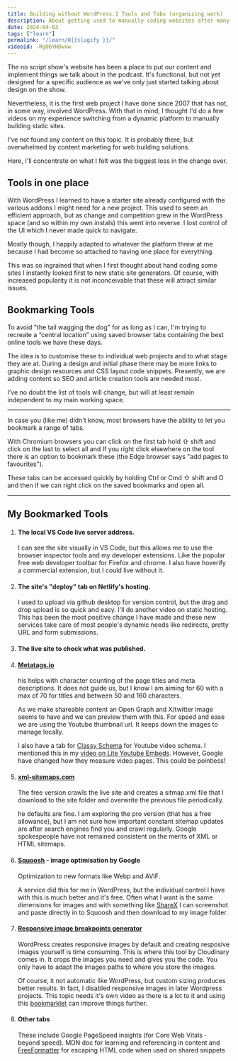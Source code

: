 ```yaml
---
title: Building without WordPress.1 Tools and Tabs (organizing work)
description: About getting used to manually coding websites after many year depending on a CMS.
date: 2024-04-03
tags: ["learn"]
permalink: "/learn/8{{slugify }}/"
videoid: -RgObYHDwxw
---
```


The no script show's website has been a place to put our content and implement things we talk about in the podcast. It's functional, but not yet designed for a specific audience as we've only just started talking about design on the show.

Nevertheless, it is the first web project I have done since 2007 that has not, in some way, involved WordPress. With that in mind, I thought I'd do a few videos on my experience switching from a dynamic platform to manually building static sites.

I've not found any content on this topic. It is probably there, but overwhelmed by content marketing for web building solutions.

Here, I'll concentrate on what I felt was the biggest loss in the change over.

Tools in one place
------------------

With WordPress I learned to have a starter site already configured with the various addons I might need for a new project. This used to seem an efficient approach, but as change and competition grew in the WordPress space (and so within my own instals) this went into reverse. I lost control of the UI which I never made quick to navigate.

Mostly though, I happily adapted to whatever the platform threw at me because I had become so attached to having one place for everything.

This was so ingrained that when I first thought about hand coding some sites I instantly looked first to new static site generators. Of course, with increased popularity it is not inconceivable that these will attract similar issues.

Bookmarking Tools
-----------------

To avoid "the tail wagging the dog" for as long as I can, I'm trying to recreate a “central location” using saved browser tabs containing the best online tools we have these days.

The idea is to customise these to individual web projects and to what stage they are at. During a design and initial phase there may be more links to graphic design resources and CSS layout code snippets. Presently, we are adding content so SEO and article creation tools are needed most.

I’ve no doubt the list of tools will change, but will at least remain independent to my main working space.

* * *

In case you (like me) didn't know, most browsers have the ability to let you bookmark a range of tabs.

With Chromium browsers you can click on the first tab hold ⇧ shift and click on the last to select all and If you right click elsewhere on the tool there is an option to bookmark these (the Edge browser says "add pages to favourites").

These tabs can be accessed quickly by holding Ctrl or Cmd ⇧ shift and O and then if we can right click on the saved bookmarks and open all.

* * *

My Bookmarked Tools
-------------------

1.  #### The local VS Code live server address.
    
    I can see the site visually in VS Code, but this allows me to use the browser inspector tools and my developer extensions. Like the popular free web developer toolbar for Firefox and chrome. I also have hoverify a commercial extension, but I could live without it.
    
2.  #### The site's "deploy" tab on Netlify's hosting.
    
    I used to upload via github desktop for version control, but the drag and drop upload is so quick and easy. I'll do another video on static hosting. This has been the most positive change I have made and these new services take care of most people's dynamic needs like redirects, pretty URL and form submissions.
    
3.  #### The live site to check what was published.
    
4.  #### [Metatags.io](https://metatags.io/)
    
    his helps with character counting of the page titles and meta descriptions. It does not guide us, but I know I am aiming for 60 with a max of 70 for titles and between 50 and 160 characters.
    
    As we make shareable content an Open Graph and X/twitter image seems to have and we can preview them with this. For speed and ease we are using the Youtube thumbnail url. It keeps down the images to manage locally.
    
    I also have a tab for [Classy Schema](https://classyschema.org/Video?example=single) for Youtube video schema. I mentioned this in my [video on Lite Youtube Embeds](/learn/6). However, Google have changed how they measure video pages. This could be pointless!
    
5.  #### [xml-sitemaps.com](https://www.xml-sitemaps.com/)
    
    The free version crawls the live site and creates a sitmap.xml file that I download to the site folder and overwrite the previous file periodically.
    
    he defaults are fine. I am exploring the pro version (that has a free allowance), but I am not sure how important constant sitemap updates are after search engines find you and crawl regularly. Google spokespeople have not remained consistent on the merits of XML or HTML sitemaps.
    
6.  #### [Squoosh](https://squoosh.app/) - image optimisation by Google
    
    Optimization to new formats like Webp and AVIF.
    
    A service did this for me in WordPress, but the individual control I have with this is much better and it's free. Often what I want is the same dimensions for images and with something like [ShareX](https://getsharex.com/) I can screenshot and paste directly in to Squoosh and then download to my image folder.
    
7.  #### [Responsive image breakpoints generator](https://www.responsivebreakpoints.com/)
    
    WordPress creates responsive images by default and creating resposive images yourself is time consuming. This is where this tool by Cloudinary comes in. It crops the images you need and gives you the code. You only have to adapt the images paths to where you store the images.
    
    Of course, it not automatic like WordPress, but custom sizing produces better results. In fact, I disabled responsive images in later Wordpress projects. This topic needs it's own video as there is a lot to it and using this [bookmarklet](https://ausi.github.io/respimagelint/) can improve things further.
    
8.  #### Other tabs
    
    These include Google PageSpeed insights (for Core Web Vitals - beyond speed). MDN doc for learning and referencing in content and [FreeFormatter](https://www.freeformatter.com/html-escape.html) for escaping HTML code when used on shared snippets
